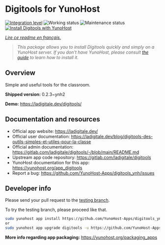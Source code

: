<!--
N.B.: This README was automatically generated by https://github.com/YunoHost/apps/tree/master/tools/README-generator
It shall NOT be edited by hand.
-->

# Digitools for YunoHost

[![Integration level](https://dash.yunohost.org/integration/digitools.svg)](https://dash.yunohost.org/appci/app/digitools) ![Working status](https://ci-apps.yunohost.org/ci/badges/digitools.status.svg) ![Maintenance status](https://ci-apps.yunohost.org/ci/badges/digitools.maintain.svg)  
[![Install Digitools with YunoHost](https://install-app.yunohost.org/install-with-yunohost.svg)](https://install-app.yunohost.org/?app=digitools)

*[Lire ce readme en français.](./README_fr.md)*

> *This package allows you to install Digitools quickly and simply on a YunoHost server.
If you don't have YunoHost, please consult [the guide](https://yunohost.org/#/install) to learn how to install it.*

## Overview

Simple and useful tools for the classroom.

**Shipped version:** 0.2.3~ynh2

**Demo:** https://ladigitale.dev/digitools/
## Documentation and resources

* Official app website: <https://ladigitale.dev/>
* Official user documentation: <https://ladigitale.dev/blog/digitools-des-outils-simples-et-utiles-pour-la-classe>
* Official admin documentation: <https://gitlab.com/ladigitale/digitools/-/blob/main/README.md>
* Upstream app code repository: <https://gitlab.com/ladigitale/digitools>
* YunoHost documentation for this app: <https://yunohost.org/app_digitools>
* Report a bug: <https://github.com/YunoHost-Apps/digitools_ynh/issues>

## Developer info

Please send your pull request to the [testing branch](https://github.com/YunoHost-Apps/digitools_ynh/tree/testing).

To try the testing branch, please proceed like that.

``` bash
sudo yunohost app install https://github.com/YunoHost-Apps/digitools_ynh/tree/testing --debug
or
sudo yunohost app upgrade digitools -u https://github.com/YunoHost-Apps/digitools_ynh/tree/testing --debug
```

**More info regarding app packaging:** <https://yunohost.org/packaging_apps>

